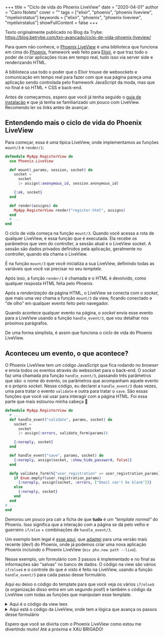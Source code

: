 +++
title = "Ciclo de vida do Phoenix LiveView"
date = "2020-04-01"
author = "Cairo Noleto"
cover = ""
tags = ["elixir", "phoenix", "phoenix liveview", "myelixirstatus"]
keywords = ["elixir", "phoenix", "phoenix liveview", "myelixirstatus"]
showFullContent = false
+++

Texto originalmente publicado no Blog da Trybe: https://blog.betrybe.com/txn-avancado/ciclo-de-vida-phoenix-liveview/

Para quem não conhece, o [Phoenix LiveView](https://github.com/phoenixframework/phoenix_live_view) é uma biblioteca que funciona em cima do [Phoenix](https://www.phoenixframework.org/), framework web feito para [Elixir](https://elixir-lang.org/), e que traz todo o poder de criar aplicações ricas em tempo real, tudo isso via server side e renderizando HTML.

A biblioteca usa todo o poder que o Elixir trouxe de websockets e comunicação em tempo real para fazer com que sua página pareça uma aplicação sendo controlada pelo framework JavaScript da moda, mas que no final é só HTML + CSS e back-end.

Antes de começarmos, espero que você já tenha seguido o [guia de instalação](https://hexdocs.pm/phoenix_live_view/installation.html) e que já tenha se familiarizado um pouco com LiveView. Recomendo ler os links antes de avançar.

## Entendendo mais o ciclo de vida do Phoenix LiveView

Para começar, essa é uma típica LiveView, onde implementamos as funções `mount/3` e `render/1`:

```elixir
defmodule MyApp.RegisterView do
  use Phoenix.LiveView

  def mount(_params, session, socket) do
    socket =
      socket
      |> assign(:anonymous_id, session.anonymous_id)

    {:ok, socket}
  end

  def render(assigns) do
    MyApp.RegisterView.render("register.html", assigns)
  end
  # ...
end
```

O ciclo de vida começa na função `mount/3`. Quando você acessa a rota de qualquer LiveView, é essa função
que é executada. Ela recebe os parâmetros que vem do controller, a sessão atual e o LiveView socket.
A sessão são dados privados definidos pela aplicação, geralmente no controller, quando ela chama o LiveView.

É na função `mount/3` que você inicializa a sua LiveView, definindo todas as variáveis que você vai
precisar no seu _template_.

Após isso, a função `render/1` é chamada e o HTML é devolvido, como qualquer resposta HTML feita pelo Phoenix.

Após a _renderização_ da página HTML, o LiveView se conecta com o _socket_, que mais uma vez chama a função `mount/3` da view, ficando conectado e "de olho" em qualquer evento feito pelo navegador.


Quando acontece qualquer evento na página, o _socket_ envia esse evento para a LiveView usando a função `handle_event/3`, que vou detalhar
nos próximos parágrafos.

De uma forma simplista, é assim que funciona o ciclo de vida do Phoenix LiveView.

## Aconteceu um evento, o que acontece?

O Phoenix LiveView tem um código JavaScript que fica rodando no _browser_ e envia todos os eventos através
do websocket para o back-end. O _socket_ faz uma chamada pra função `handle_event/3`, passando três parâmetros
que são: o nome do evento, os parâmetros que acompanham aquele evento e o próprio _socket_.
Nesse código, eu declarei a `handle_event/3` duas vezes, uma para tratar o evento `validate` e outra para tratar o `save`.
São essas funções que você vai usar para interagir com a página HTML. Foi essa parte que mais estourou
minha cabeça 🤯

```elixir
defmodule MyApp.RegisterView do
  # ...
  def handle_event("validate", params, socket) do
    socket =
      socket
      |> assign(:errors, validate_form(params))

    {:noreply, socket}
  end

  def handle_event("save", params, socket) do
    {:noreply, assign(socket, :show_hide_password, false)}
  end

  defp validate_form(%{"user_registration" => user_registration_params}) do
    if Enum.empty?(user_registration_params)
      {:noreply, assign(socket, :errors, ["Email can't be blank"])}
    else
      {:noreply, socket}
    end
  end
# ...
end
```

Demorou um pouco pra cair a ficha de que **tudo** é um _"template normal"_ do Phoenix. Isso significa que a
interação com a página se dá pelo velho e guerreiro `if/else` + combinações de `handle_event/3`.

Um exemplo bem legal é [esse aqui](https://github.com/tuacker/phoenix_live_view_form_steps/), que
[adaptei](https://github.com/caironoleto/phoenix-live-view-example)  para uma versão mais recente (dev!)
do Phoenix, onde já podemos criar uma nova aplicação Phoenix incluindo o Phoenix LiveView
(`mix phx.new path --live`).

Nesse exemplo, um formulário com 3 passos é implementado e no final as informações são "salvas" no banco de dados. O código
na view são vários `if/else`s e o controle do que é visto é feito na LiveView, usando a função `handle_event/3`
para cada passo desse formulário.

Aqui eu deixo o código do template para que você veja os vários `if/else`s (a organização disso entra em um
segundo post!) e também o código da LiveView com todas as funções que manipulam esse template.

<details>
<summary>Aqui é o código da view leex</summary>

```elixir
<%= form_for @changeset, "#", [phx_change: :validate, phx_submit: :save], fn f -> %>
  <%= if @current_step == 1 do %>
    <div>
      <%= label f, :title %>
      <%= text_input f, :title, autofocus: true %>
      <%= error_tag f, :title %>
    </div>

    <div>
      <%= label f, :description %>
      <%= text_input f, :description %>
      <%= error_tag f, :description %>
    </div>

  <% else %>
    <%= hidden_input f, :title %>
    <%= hidden_input f, :description %>
  <% end %>


  <%= if @current_step == 2 do %>
    <div>
      <%= label f, :type %>

      <%= label do %>
        <%= radio_button f, :type, "thing_a" %>
        Thing A
      <% end %>

      <%= label do %>
        <%= radio_button f, :type, "thing_b" %>
        Thing B
      <% end %>

      <%= error_tag f, :type %>
   </div>
  <% else %>
    <%= hidden_input f, :type %>
  <% end %>

  <%= if @current_step == 3 do %>
    <div>
      <%= label f, :something_else %>
      <%= text_input f, :something_else, autofocus: true %>
      <%= error_tag f, :something_else %>
    </div>
  <% end %>


  <%= if @current_step > 1 do %><button phx-click="prev-step">Back</button><% end %>

  <%= if @current_step == 3 do %>
    <%= submit "Submit" %>
  <% else %>
    <button phx-click="next-step">Continue</button>
  <% end %>

<% end %>
```
</details>

<details>
<summary>Aqui está o código da LiveView, onde tem a lógica que avança os passos desse formulário</summary>

```elixir
defmodule PhoenixLiveViewExampleWeb.StepFormLive do
  alias PhoenixLiveViewExample.StepForm
  alias PhoenixLiveViewExampleWeb.StepFormView

  use PhoenixLiveViewExampleWeb, :live_view

  def mount(_params, _session, socket) do
    socket =
      socket
      |> assign(current_step: 1)
      |> assign(changeset: StepForm.changeset(%StepForm{}, %{}))

    {:ok, socket}
  end

  def render(assigns) do
    StepFormView.render("form.html", assigns)
  end

  def handle_event("prev-step", _params, socket) do
    new_step = max(socket.assigns.current_step - 1, 1)

    {:noreply, assign(socket, current_step: new_step)}
  end

  def handle_event("next-step", _params, socket) do
    current_step = socket.assigns.current_step
    changeset = socket.assigns.changeset

    step_invalid =
      case current_step do
        1 -> Enum.any?(Keyword.keys(changeset.errors), fn k -> k in [:title, :description] end)
        2 -> Enum.any?(Keyword.keys(changeset.errors), fn k -> k in [:type] end)
        _ -> true
      end

    new_step = if step_invalid, do: current_step, else: current_step + 1

    {:noreply, assign(socket, :current_step, new_step)}
  end

  def handle_event("validate", %{"step_form" => params}, socket) do
    changeset = StepForm.changeset(%StepForm{}, params) |> Map.put(:action, :insert)

    {:noreply, assign(socket, :changeset, changeset)}
  end

  def handle_event("save", %{"step_form" => params}, socket) do
    # Pretending to insert stuff if changeset is valid
    changeset = StepForm.changeset(%StepForm{}, params)

    case changeset.valid? do
      true ->
        {:noreply,
          socket
          |> put_flash(:info, "StepForm inserted => #{inspect(changeset.changes)}")
          |> redirect(to: "/")}

      false ->
        {:noreply, assign(socket, :changeset, %{changeset | action: :insert})}
    end
  end
end
```
</details>

Espero que você se divirta com o Phoenix LiveView como estou me divertindo muito! Até a próxima e XAU BRIGADO!
